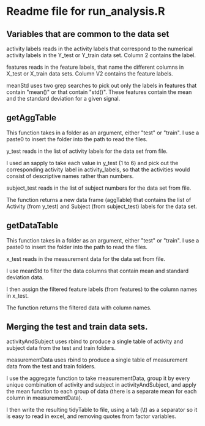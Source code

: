 # Readme file for run_analysis.R

## Variables that are common to the data set

activity labels reads in the activity labels that correspond to the numerical activity labels in the Y\_test or Y\_train data set. Column 2 contains the label. 

features reads in the feature labels, that name the different columns  in X\_test or X\_train data sets. Column V2 contains the feature labels. 

meanStd uses two grep searches to pick out only the labels in features that contain "mean()" or that contain "std()". These features contain the mean and the standard deviation for a given signal. 

## getAggTable

This function takes in a folder as an argument, either "test" or "train". I use a paste0 to insert the folder into the path to read the files. 

y_test reads in the list of activity labels for the data set from file. 

I used an sapply to take each value in y_test (1 to 6) and pick out the corresponding activity label in activity\_labels, so that the activities would consist of descriptive names rather than numbers. 

subject_test reads in the list of subject numbers for the data set from file. 

The function returns a new data frame (aggTable) that contains the list of Activity (from y\_test) and Subject (from subject\_test) labels for the data set. 

## getDataTable

This function takes in a folder as an argument, either "test" or "train". I use a paste0 to insert the folder into the path to read the files. 

x_test reads in the measurement data for the data set from file. 

I use meanStd to filter the data columns that contain mean and standard deviation data. 

I then assign the filtered feature labels (from features) to the column names in x_test. 

The function returns the filtered data with column names. 

## Merging the test and train data sets. 

activityAndSubject uses rbind to produce a single table of activity and subject data from the test and train folders. 

measurementData uses rbind to produce a single table of measurement data from the test and train folders. 

I use the aggregate function to take measurementData, group it by every unique combination of activity and subject in activityAndSubject, and apply the mean function to each group of data (there is a separate mean for each column in measurementData). 

I then write the resulting tidyTable to file, using a tab (\t) as a separator so it is easy to read in excel, and removing quotes from factor variables. 
